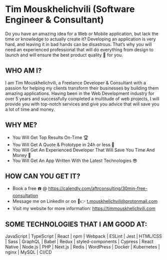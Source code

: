 # Tim Mouskhelichvili (Software Engineer & Consultant)

Do you have an amazing idea for a Web or Mobile application, but lack the time or knowledge to actually create it? Developing an application is very hard, and leaving it in bad hands can be disastrous. That’s why you will need an experienced professional that will do everything from design to launch and will ensure the best product quality 🥳 for you.

## WHO AM I?
I am Tim Mouskhelichvili, a Freelance Developer & Consultant with a passion for helping my clients transform their businesses by building them amazing applications. Having been in the Web Development industry for over 5 years and successfully completed a multitude of web projects, I will provide you with top-notch services and give you advice that will save you a lot of time and money.

## WHY ME?
* You Will Get Top Results On-Time 🏆
* You Will Get A Quote & Prototype in 24h or less 💪
* You Will Get An Experienced Developer That Will Save You Time And Money 💸
* You Will Get An App Written With the Latest Technologies 😎

## HOW CAN YOU GET IT?
* Book a free ☎️ @ https://calendly.com/aftrconsulting/30min-free-consultation
* Message me on LinkedIn or on 📧👉 t.mouskhelichvili@protonmail.com
* Visit my website for more information: https://timmouskhelichvili.com

## SOME TECHNOLOGIES THAT I AM GOOD AT:
JavaScript | TypeScript | React | npm | Webpack | ESLint | Jest | HTML/CSS | Sass | GraphQL | Babel | Redux | styled-components | Cypress | React Native | Node.js | PHP | Next.js | Redis | WordPress | Docker | Kubernetes | nginx | MySQL | CI/CD
